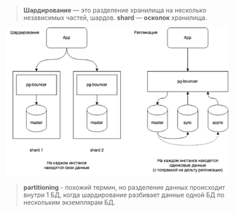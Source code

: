 > **Шардирование** — это разделение хранилища на несколько независимых частей, шардов. **shard** — **осколок** хранилища.

![3df3170493c064434109655e7b9c58c4](../image-storage/3df3170493c064434109655e7b9c58c4.png)

> **partitioning** - похожий термин, но разделение данных происходит внутри 1 БД, когда шардирование разбивает данные одной БД по нескольким экземплярам БД.
